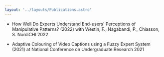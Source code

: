 ```yaml
---
layout: '../layouts/Publications.astro'
---
```


- How Well Do Experts Understand End-users' Perceptions of Manipulative Patterns? (2022) with Westin, F., Nagabandi, P., Chiasson, S.  NordiCHI 2022

- Adaptive Colouring of Video Captions using a Fuzzy Expert System (2021) at National Conference on Undergraduate Research 2021